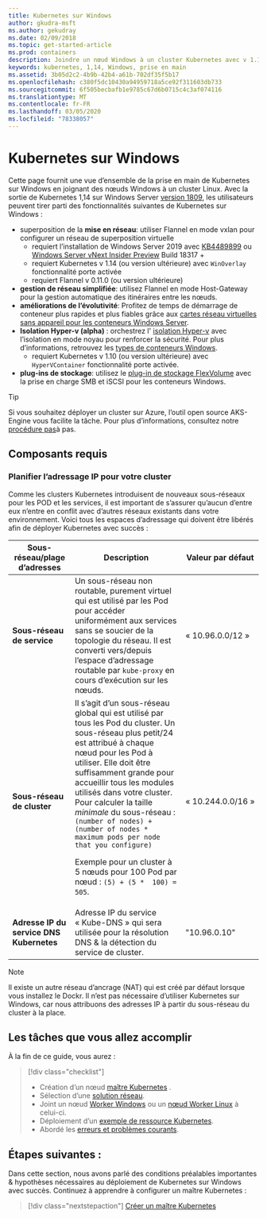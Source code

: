 ```yaml
---
title: Kubernetes sur Windows
author: gkudra-msft
ms.author: gekudray
ms.date: 02/09/2018
ms.topic: get-started-article
ms.prod: containers
description: Joindre un nœud Windows à un cluster Kubernetes avec v 1.14.
keywords: kubernetes, 1,14, Windows, prise en main
ms.assetid: 3b05d2c2-4b9b-42b4-a61b-702df35f5b17
ms.openlocfilehash: c380f5dc10430a94959718a5ce92f311603db733
ms.sourcegitcommit: 6f505becbafb1e9785c67d6b0715c4c3af074116
ms.translationtype: MT
ms.contentlocale: fr-FR
ms.lasthandoff: 03/05/2020
ms.locfileid: "78338057"
---
```

# <a name="kubernetes-on-windows"></a>Kubernetes sur Windows

Cette page fournit une vue d’ensemble de la prise en main de Kubernetes sur Windows en joignant des nœuds Windows à un cluster Linux. Avec la sortie de Kubernetes 1,14 sur Windows Server [version 1809](https://docs.microsoft.com/windows-server/get-started/whats-new-in-windows-server-1809#container-networking-with-kubernetes), les utilisateurs peuvent tirer parti des fonctionnalités suivantes de Kubernetes sur Windows :

- superposition de la **mise en réseau**: utiliser Flannel en mode vxlan pour configurer un réseau de superposition virtuelle
    - requiert l’installation de Windows Server 2019 avec [KB4489899](https://support.microsoft.com/help/4489899) ou [Windows Server vNext Insider Preview](https://blogs.windows.com/windowsexperience/tag/windows-insider-program/) Build 18317 +
    - requiert Kubernetes v 1.14 (ou version ultérieure) avec `WinOverlay` fonctionnalité porte activée
    - requiert Flannel v 0.11.0 (ou version ultérieure)
- **gestion de réseau simplifiée**: utilisez Flannel en mode Host-Gateway pour la gestion automatique des itinéraires entre les nœuds.
- **améliorations de l’évolutivité**: Profitez de temps de démarrage de conteneur plus rapides et plus fiables grâce aux [cartes réseau virtuelles sans appareil pour les conteneurs Windows Server](https://techcommunity.microsoft.com/t5/Networking-Blog/Network-start-up-and-performance-improvements-in-Windows-10/ba-p/339716).
- **Isolation Hyper-v (alpha)** : orchestrez l' [isolation Hyper-v](https://kubernetes.io/docs/getting-started-guides/windows/#hyper-v-containers) avec l’isolation en mode noyau pour renforcer la sécurité. Pour plus d’informations, retrouvez les [types de conteneurs Windows](https://docs.microsoft.com/virtualization/windowscontainers/about/#windows-container-types).
    - requiert Kubernetes v 1.10 (ou version ultérieure) avec `HyperVContainer` fonctionnalité porte activée.
- **plug-ins de stockage**: utilisez le [plug-in de stockage FlexVolume](https://github.com/Microsoft/K8s-Storage-Plugins) avec la prise en charge SMB et iSCSI pour les conteneurs Windows.

>[!TIP]
>Si vous souhaitez déployer un cluster sur Azure, l’outil open source AKS-Engine vous facilite la tâche. Pour plus d’informations, consultez notre [procédure pas](https://github.com/Azure/aks-engine/blob/master/docs/topics/windows.md)à pas.

## <a name="prerequisites"></a>Composants requis

### <a name="plan-ip-addressing-for-your-cluster"></a>Planifier l’adressage IP pour votre cluster

<a name="definitions"></a>Comme les clusters Kubernetes introduisent de nouveaux sous-réseaux pour les POD et les services, il est important de s’assurer qu’aucun d’entre eux n’entre en conflit avec d’autres réseaux existants dans votre environnement. Voici tous les espaces d’adressage qui doivent être libérés afin de déployer Kubernetes avec succès :

| Sous-réseau/plage d’adresses | Description | Valeur par défaut |
| --------- | ------------- | ------------- |
| <a name="service-subnet-def"></a>**Sous-réseau de service** | Un sous-réseau non routable, purement virtuel qui est utilisé par les Pod pour accéder uniformément aux services sans se soucier de la topologie du réseau. Il est converti vers/depuis l’espace d’adressage routable par `kube-proxy` en cours d’exécution sur les nœuds. | « 10.96.0.0/12 » |
| <a name="cluster-subnet-def"></a>**Sous-réseau de cluster** |  Il s’agit d’un sous-réseau global qui est utilisé par tous les Pod du cluster. Un sous-réseau plus petit/24 est attribué à chaque nœud pour les Pod à utiliser. Elle doit être suffisamment grande pour accueillir tous les modules utilisés dans votre cluster. Pour calculer la taille *minimale* du sous-réseau : `(number of nodes) + (number of nodes * maximum pods per node that you configure)` <p/>Exemple pour un cluster à 5 nœuds pour 100 Pod par nœud : `(5) + (5 *  100) = 505`.  | « 10.244.0.0/16 » |
| **Adresse IP du service DNS Kubernetes** | Adresse IP du service « Kube-DNS » qui sera utilisée pour la résolution DNS & la détection du service de cluster. | "10.96.0.10" |

> [!NOTE]
> Il existe un autre réseau d’ancrage (NAT) qui est créé par défaut lorsque vous installez le Dockr. Il n’est pas nécessaire d’utiliser Kubernetes sur Windows, car nous attribuons des adresses IP à partir du sous-réseau du cluster à la place.

## <a name="what-you-will-accomplish"></a>Les tâches que vous allez accomplir

À la fin de ce guide, vous aurez :

> [!div class="checklist"]
> * Création d’un nœud [maître Kubernetes](./creating-a-linux-master.md) .  
> * Sélection d’une [solution réseau](./network-topologies.md).  
> * Joint un nœud [Worker Windows](./joining-windows-workers.md) ou un [nœud Worker Linux](./joining-linux-workers.md) à celui-ci.  
> * Déploiement d’un [exemple de ressource Kubernetes](./deploying-resources.md).  
> * Abordé les [erreurs et problèmes courants](./common-problems.md).

## <a name="next-steps"></a>Étapes suivantes :

Dans cette section, nous avons parlé des conditions préalables importantes & hypothèses nécessaires au déploiement de Kubernetes sur Windows avec succès. Continuez à apprendre à configurer un maître Kubernetes :

>[!div class="nextstepaction"]
>[Créer un maître Kubernetes](./creating-a-linux-master.md)